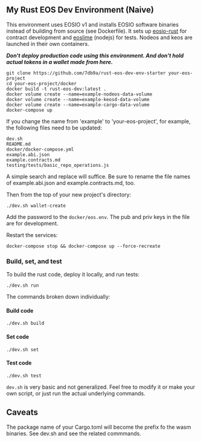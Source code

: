 ## My Rust EOS Dev Environment (Naive)

This environment uses EOSIO v1 and installs EOSIO software binaries instead of building from source (see Dockerfile). It sets up [eosio-rust](https://github.com/sagan-software/eosio-rust) for contract development and [eoslime](https://github.com/LimeChain/eoslime) (nodejs) for tests. Nodeos and keos are launched in their own containers.

***Don't deploy production code using this environment. And don't hold actual tokens in a wallet made from here.***

```
git clone https://github.com/7db9a/rust-eos-dev-env-starter your-eos-project
cd your-eos-project/docker
docker build -t rust-eos-dev:latest .
docker volume create --name=example-nodeos-data-volume
docker volume create --name=example-keosd-data-volume
docker volume create --name=example-cargo-data-volume
docker-compose up
```

If you change the name from 'example' to 'your-eos-project', for example, the following files need to be updated:

```
dev.sh
README.md
docker/docker-compose.yml
example.abi.json
example.contracts.md
testing/tests/basic_repo_operations.js
```
A simple search and replace will suffice. Be sure to rename the file names of example.abi.json and example.contracts.md, too.

Then from the top of your new project's directory:

`./dev.sh wallet-create`

Add the password to the `docker/eos.env`. The pub and priv keys in the file are for development.

Restart the services:

`docker-compose stop && docker-compose up --force-recreate`


### Build, set, and test

To build the rust code, deploy it locally, and run tests:

`./dev.sh run`

The commands broken down individually:

#### Build code

`./dev.sh build`

#### Set code

`./dev.sh set`

#### Test code

`./dev.sh test`

`dev.sh` is very basic and not generalized. Feel free to modify it or make your own script, or just run the actual underlying commands.

## Caveats

The package name of your Cargo.toml will become the prefix fo the wasm binaries. See dev.sh and see the related commmands.
